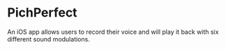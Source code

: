 # PichPerfect
An iOS app allows users to record their voice and will play it back with six different sound modulations.

